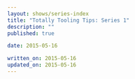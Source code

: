 ```yaml
---
layout: shows/series-index
title: "Totally Tooling Tips: Series 1"
description: ""
published: true

date: 2015-05-16

written_on: 2015-05-16
updated_on: 2015-05-16
---
```


